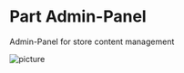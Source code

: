 Part Admin-Panel
===================

Admin-Panel for store content management

![picture](/km-shop/data/backend/Screen_Recording_2022-11-12_at_17.31.45.gif)